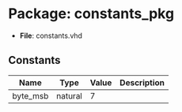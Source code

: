 # Package: constants_pkg

- **File**: constants.vhd
## Constants

| Name     | Type    | Value | Description |
| -------- | ------- | ----- | ----------- |
| byte_msb | natural |  7    |             |
